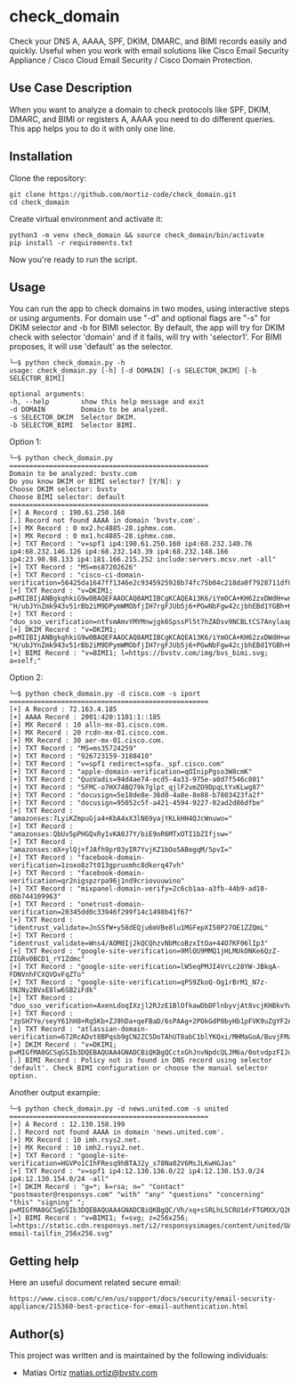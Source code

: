 # check_domain

Check your DNS A, AAAA, SPF, DKIM, DMARC, and BIMI records easily and quickly. Useful when you work with email solutions like Cisco Email Security Appliance / Cisco Cloud Email Security / Cisco Domain Protection.
 
## Use Case Description

When you want to analyze a domain to check protocols like SPF, DKIM, DMARC, and BIMI or registers A, AAAA you need to do different queries. This app helps you to do it with only one line.

## Installation

Clone the repository:

    git clone https://github.com/mortiz-code/check_domain.git
    cd check_domain

Create virtual environment and activate it:

    python3 -m venv check_domain && source check_domain/bin/activate
    pip install -r requirements.txt

Now you're ready to run the script.


## Usage

You can run the app to check domains in two modes, using interactive steps or using arguments.
For domain use "-d" and optional flags are "-s" for DKIM selector and -b for BIMI selector.
By default, the app will try for DKIM check with selector 'domain' and if it fails, will try with 'selector1'. For BIMI proposes, it will use 'default' as the selector.


    └─$ python check_domain.py -h
    usage: check_domain.py [-h] [-d DOMAIN] [-s SELECTOR_DKIM] [-b SELECTOR_BIMI]

    optional arguments:
    -h, --help        show this help message and exit
    -d DOMAIN         Domain to be analyzed.
    -s SELECTOR_DKIM  Selector DKIM.
    -b SELECTOR_BIMI  Selector BIMI.


Option 1:

    └─$ python check_domain.py
    ==================================================
    Domain to be analyzed: bvstv.com
    Do you know DKIM or BIMI selector? [Y/N]: y
    Choose DKIM selector: bvstv
    Choose BIMI selector: default
    ==================================================
    [+] A Record : 190.61.250.160
    [.] Record not found AAAA in domain 'bvstv.com'.
    [+] MX Record : 0 mx2.hc4885-28.iphmx.com.
    [+] MX Record : 0 mx1.hc4885-28.iphmx.com.
    [+] TXT Record : "v=spf1 ip4:190.61.250.160 ip4:68.232.140.76 ip4:68.232.146.126 ip4:68.232.143.39 ip4:68.232.148.166 ip4:23.90.98.133 ip4:181.166.215.252 include:servers.mcsv.net -all"
    [+] TXT Record : "MS=ms87202626"
    [+] TXT Record : "cisco-ci-domain-verification=56425da1647ff1346e2c9345925928b74fc75b04c218da0f7928711df8fc160b"
    [+] TXT Record : "v=DKIM1; p=MIIBIjANBgkqhkiG9w0BAQEFAAOCAQ8AMIIBCgKCAQEA13K6/iYmOCA+KH62zxDWdH+wn1X2ZOllAMZ/KZfvwZWKwhHQGGSU+eHCsyWbz0jJYiS1X/4C6NLya2GXrLAAkxVA8l74aPTN5yBeZP0iXBvZ1Yl47VW9C6ElRdlPyAimSiyOta5tDjSamJHGFxvwzJ5y2zh11qOYGQMCq8jEQAFX8+9CWx4t4HQ5uAwHrzXTPS3kNRn2" "H/ubJYnZmk943v51rBb2iM9DPymWMObfjIH7rgFJUb5j6+PGwNbFgw42cjbhEBd1YGBh+K4+/PBPSuOSG+miAApD+4Ki3icjt0KaOdrKaGiah+elSgElprDIIADlRHyNxsXPSLrsBXghrQIDAQAB;"
    [+] TXT Record : "duo_sso_verification=ntfsmAmvYMYMnwjgk6SpssPl5t7hZADsv9NCBLtCS7AnylaapsIfsFB9k6PItJVr"
    [+] DKIM Record : "v=DKIM1; p=MIIBIjANBgkqhkiG9w0BAQEFAAOCAQ8AMIIBCgKCAQEA13K6/iYmOCA+KH62zxDWdH+wn1X2ZOllAMZ/KZfvwZWKwhHQGGSU+eHCsyWbz0jJYiS1X/4C6NLya2GXrLAAkxVA8l74aPTN5yBeZP0iXBvZ1Yl47VW9C6ElRdlPyAimSiyOta5tDjSamJHGFxvwzJ5y2zh11qOYGQMCq8jEQAFX8+9CWx4t4HQ5uAwHrzXTPS3kNRn2" "H/ubJYnZmk943v51rBb2iM9DPymWMObfjIH7rgFJUb5j6+PGwNbFgw42cjbhEBd1YGBh+K4+/PBPSuOSG+miAApD+4Ki3icjt0KaOdrKaGiah+elSgElprDIIADlRHyNxsXPSLrsBXghrQIDAQAB;"
    [+] BIMI Record : "v=BIMI1; l=https://bvstv.com/img/bvs_bimi.svg; a=self;"


Option 2:

    └─$ python check_domain.py -d cisco.com -s iport
    ==================================================
    [+] A Record : 72.163.4.185
    [+] AAAA Record : 2001:420:1101:1::185
    [+] MX Record : 10 alln-mx-01.cisco.com.
    [+] MX Record : 20 rcdn-mx-01.cisco.com.
    [+] MX Record : 30 aer-mx-01.cisco.com.
    [+] TXT Record : "MS=ms35724259"
    [+] TXT Record : "926723159-3188410"
    [+] TXT Record : "v=spf1 redirect=spfa._spf.cisco.com"
    [+] TXT Record : "apple-domain-verification=qOInipPgso3W8cmK"
    [+] TXT Record : "QuoVadis=94d4ae74-ecd5-4a33-975e-a0d7f546c801"
    [+] TXT Record : "SFMC-o7HX74BQ79k7glpt_qjlF2vmZO9DpqLtYxKLwg87"
    [+] TXT Record : "docusign=5e18de8e-36d0-4a8e-8e88-b7803423fa2f"
    [+] TXT Record : "docusign=95052c5f-a421-4594-9227-02ad2d86dfbe"
    [+] TXT Record : "amazonses:7LyiKZmpuGja4+KbA4xX3lN69yajYKLkHH4QJcWnuwo="
    [+] TXT Record : "amazonses:QbUv5pPHGQxRy1vKA0J7Y/biE9oR6MTxOTI1bZIfjsw="
    [+] TXT Record : "amazonses:mX+ylQj+fJAfh9pr03yIR7YvjKZ1bOo5ABegqM/5pvI="
    [+] TXT Record : "facebook-domain-verification=1zoxo8z7t013gpruxmhc8dkerq47vh"
    [+] TXT Record : "facebook-domain-verification=qr2nigspzrpa96j1nd9criovuuwino"
    [+] TXT Record : "mixpanel-domain-verify=2c6cb1aa-a3fb-44b9-ad10-d6b744109963"
    [+] TXT Record : "onetrust-domain-verification=20345dd0c33946f299f14c1498b41f67"
    [+] TXT Record : "identrust_validate=JnSSfW+y58dEQju6mVBe8lu1MGFepXI50P27OE1ZZQmL"
    [+] TXT Record : "identrust_validate=Wns4/AOM0Ij2kQCQhzvNbMcoBzxItOa+44O7KF06lIp3"
    [+] TXT Record : "google-site-verification=9MlQU9MMQ1jHLMUkONKe6QzZ-ZIGRv0BCD1_rY1Zdmc"
    [+] TXT Record : "google-site-verification=lW5eqPMJI4VrLc28YW-JBkqA-FDNVnhFCXQVDvFqZTo"
    [+] TXT Record : "google-site-verification=qPS9ZkoQ-Og1rBrM1_N7z-tNJNy2BVxE8lw6SB2iFdk"
    [+] TXT Record : "duo_sso_verification=AxenLdoqIXzjl2RJzE1BlOfkawDbDFlnbyvjAt8vcjKHBkvYwEMySDRk5QmBd66v"
    [+] TXT Record : "zpSH7Ye/seyY61hH8+Rq5Kb+ZJ9hDa+qeFBaD/6sPAAg+2POkGdP0byHb1pFVK9uZgYF2AIosUSZq4MB17oydQ=="
    [+] TXT Record : "atlassian-domain-verification=672RcADvt8BPqsb9gCN2ZC5DoTAhUT8abC1blYKQxi/MHMaGoA/BuvjFMaWRtgd7"
    [+] DKIM Record : "v=DKIM1; p=MIGfMA0GCSqGSIb3DQEBAQUAA4GNADCBiQKBgQCctxGhJnvNpdcQLJM6a/0otvdpzFIJuo73OYFuw6/8bXcf8/p5JG/iME1r9fUlrNZs3kMn9ZdPYvTyRbyZ0UyMrsM3ZN2JAIop3M7sitqHgp8pbORFgQyZxq+L23I2cELq+qwtbanjWJzEPpVvrvbuz9QL8CUtS+V5N5ldq8L/lwIDAQAB;"
    [.] BIMI Record : Policy not is found in DNS record using selector 'default'. Check BIMI configuration or choose the manual selector option.


Another output example:

    └─$ python check_domain.py -d news.united.com -s united
    ==================================================
    [+] A Record : 12.130.158.199
    [.] Record not found AAAA in domain 'news.united.com'.
    [+] MX Record : 10 imh.rsys2.net.
    [+] MX Record : 10 imh2.rsys2.net.
    [+] TXT Record : "google-site-verification=HGVPo1CIhFResq9hBTAJ2y_s78Na02V6MsJLKwHGJas"
    [+] TXT Record : "v=spf1 ip4:12.130.136.0/22 ip4:12.130.153.0/24 ip4:12.130.154.0/24 -all"
    [+] DKIM Record : "g=*; k=rsa; n=" "Contact" "postmaster@responsys.com" "with" "any" "questions" "concerning" "this" "signing" "; p=MIGfMA0GCSqGSIb3DQEBAQUAA4GNADCBiQKBgQC/Vh/xq+sSRLhL5CRU1drFTGMXX/Q2KkWgl35hO4v6dTy5Qmxcuv5AwqxLiz9d0jBaxtuvYALjlGkxmk5MemgAOcCr97GlW7Cr11eLn87qdTmyE5LevnTXxVDMjIfQJt6OFzmw6Tp1t05NPWh0PbyUohZYt4qpcbiz9Kc3UB2IBwIDAQAB;"
    [+] BIMI Record : "v=BIMI1; f=svg; z=256x256; l=https://static.cdn.responsys.net/i2/responsysimages/content/united/UA-email-tailfin_256x256.svg"



## Getting help

Here an useful document related secure email:

    https://www.cisco.com/c/en/us/support/docs/security/email-security-appliance/215360-best-practice-for-email-authentication.html 


## Author(s)

This project was written and is maintained by the following individuals:

* Matias Ortiz <matias.ortiz@bvstv.com>
